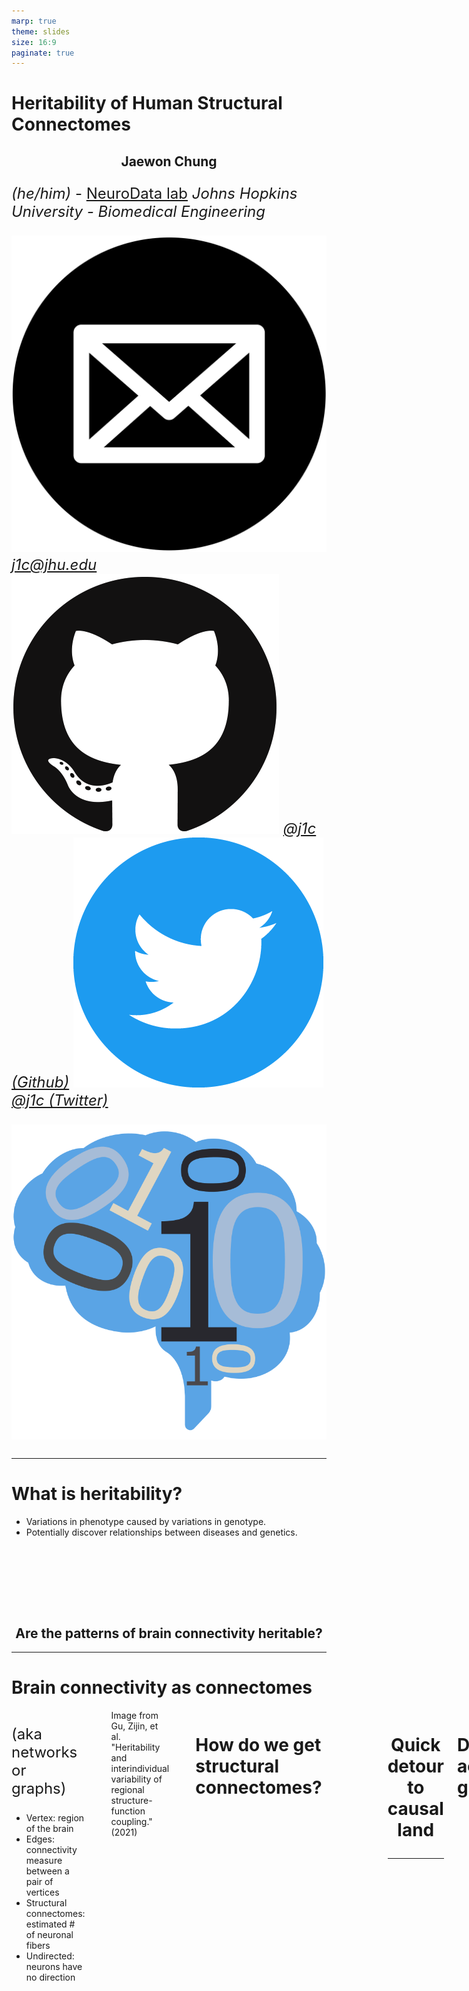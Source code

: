 ```yaml
---
marp: true
theme: slides
size: 16:9
paginate: true
---
```


<style scoped>
p {
    font-size: 24px;
}
</style>

# Heritability of Human Structural Connectomes

## Jaewon Chung

_(he/him)_ - [NeuroData lab](https://neurodata.io/)
_Johns Hopkins University - Biomedical Engineering_

![icon](../images/icons/mail.png) [_j1c@jhu.edu_](mailto:j1c@jhu.edu)
![icon](../images/icons/github.png) [_@j1c (Github)_](https://github.com/j1c)
![icon](../images/icons/twitter.png) [_@j1c (Twitter)_](https://twitter.com/j1c)

![bg right:45% w:450](../images/logos/nd_logo_small.png)

---

# What is heritability?

- Variations in phenotype caused by variations in genotype.
- Potentially discover relationships between diseases and genetics.

<br> <br> <br>

<style scoped>
h2 {
    justify-content: center;
    text-align: center;
}
</style>

## Are the patterns of brain connectivity heritable?

---

# Brain connectivity as connectomes

<!--  -->

<div class="columns">
<div>

(aka networks or graphs)

- Vertex: region of the brain
- Edges: connectivity measure between a pair of vertices
- Structural connectomes: estimated # of neuronal fibers
- Undirected: neurons have no direction

</div>
<div>

![center h:525](./images/what_is_network.png)

</div>

<footer>
Image from Gu, Zijin, et al. "Heritability and interindividual variability of regional structure-function coupling." (2021)
</footer>

---

# How do we get structural connectomes?

<br>

![center](../images/heritability/m2g_pipeline.png)

---

<br><br><br><br><br>

<h1 align="center">Quick detour to causal land</p>

---

# Directed acyclic graphs

- Representation of causal relationships of variables
  - From domain knowledge

![bg right:50% 100%](./images/example_dag.png)

<footer>
Li, Ruoran, Rhian Daniel, and Bernard Rachet. "How much do tumor stage and treatment explain socioeconomic inequalities in breast cancer survival? Applying causal mediation analysis to population-based data." European journal of epidemiology 31.6 (2016): 603-611.
</footer>

---

# Confounding

- Common cause for both exposure and outcome
  - Exposure: alcohol consumption
  - Outcome: lung cancer
- Causes sprious association!
- Solution: "condition" confounding

![bg right:50% 95%](./images/confounding.svg)

---

# Toy example

- Smoking = $\mathcal{N}(5, 1)$
- Alcohol = Smoking + $\mathcal{N}(0, 1)$
- Lung Cancer = Smoking + $\mathcal{N}(0, 1)$
- n = 100

<!-- Test: Alcohol$\perp\!\!\!\!\perp$Smoking -->

<center>

|                      |                 Indep. Test                  |                 Conditional Indep. Test                 |
| -------------------- | :------------------------------------------: | :-----------------------------------------------------: |
| Null Hypothesis      |    Alcohol$\perp\!\!\!\!\perp$Lung cancer    |    Alcohol$\perp\!\!\!\!\perp$Lung cancer$\|$Smoking    |
| Alternate Hypothesis | Alcohol$\not\!\perp\!\!\!\!\perp$Lung cancer | Alcohol$\not\!\perp\!\!\!\!\perp$Lung cancer$\|$Smoking |
| Correlation ($r$)    |                $\approx 0.66$                |                     $\approx 0.006$                     |
| p-value              |                 $\approx 0$                  |                       $\approx 1$                       |

</center>

---

# Backdoor paths

- Non-causal path from exposure (X) to outcome (Y)
- Flow backwards out of exposure (arrow pointing towards exposure)
- Confounders create backdoor paths
- Path is blocked if a variable in the path is conditioned on.

![bg right:50% 95%](./images/backdoor.PNG)

---

# Examples

- Four possible paths
- Sufficient condition sets:
  - $\{Z \}$
  - $\{Z, E\}$
  - $\{Z, A\}$
  - $\{Z, E, A\}$

![bg right:65% 95%](./images/backdoor_paths.png)

---

# Backdoor criterion

Causal effect exists between exposure ($X$) and outcome ($Y$) if:

1. No backdoor paths from $X$ to $Y$ exist
   - Typically plausible in randomized trials
2. Measured covariates $S$ block all backdoor paths from $X$ and $Y$

---

# Mediation

- Lies on the causal path between exposure and outcome
  - Exposure: grades
  - Outcome: happiness
  - Mediator: self-esteem
- Total effect: effect from both exposure and mediators
- Direct effect: effect only from exposure

![bg right:50% 95%](./images/mediator.svg)

---

# Toy example

- Grades = $\mathcal{N}(5, 1)$
- Self-esteem = Grades + $\mathcal{N}(0, 1)$
- Happiness = Grades + Self-esteem + $\mathcal{N}(0, 1)$
- n = 100

<center>

|                      |                Indep. Test                |                 Conditional Indep. Test                  |
| -------------------- | :---------------------------------------: | :------------------------------------------------------: |
| Null Hypothesis      |    Grades$\perp\!\!\!\!\perp$Happiness    |    Grades$\perp\!\!\!\!\perp$Happiness$\|$Self-esteem    |
| Alternate Hypothesis | Grades$\not\!\perp\!\!\!\!\perp$Happiness | Grades$\not\!\perp\!\!\!\!\perp$Happiness$\|$Self-esteem |
| Correlation ($r$)    |              $\approx 0.89$               |                      $\approx 0.63$                      |
| p-value              |                $\approx 0$                |                       $\approx 0$                        |

</center>

---

# Collider

- A variable causally influenced by two or more variables
- Conditioning on collider does not block path
- Solution: also condition on a parent

![bg right:50% 95%](./images/collider.png)

---

# Toy example

- X = $\mathcal{N}(5, 1)$
- Y = $\mathcal{N}(10, 1)$
- C = X + Y + $\mathcal{N}(0, 1)$

<center>

|                      |         Indep. Test          |      Conditional Indep. Test      |
| -------------------- | :--------------------------: | :-------------------------------: |
| Null Hypothesis      |    X$\perp\!\!\!\!\perp$Y    |    X$\perp\!\!\!\!\perp$Y$\|$C    |
| Alternate Hypothesis | X$\not\!\perp\!\!\!\!\perp$Y | X$\not\!\perp\!\!\!\!\perp$Y$\|$C |
| Correlation ($r$)    |       $\approx 0.003$        |          $\approx -0.66$          |
| p-value              |         $\approx 1$          |            $\approx 0$            |

</center>

---

# Heritability as causal problem

![center h:500](../images/heritability/dag.png)

---

# Do genomes affect connectomes?

- Our hypothesis:
  $H_0: F($<span style="color: var(--connectome)">Connectome</span>|<span style="color: var(--genome)">Genome</span>$) = F($<span style="color: var(--connectome)">Connectome</span>$)$
  $H_A: F($<span style="color: var(--connectome)">Connectome</span>|<span style="color: var(--genome)">Genome</span>$) \neq F($<span style="color: var(--connectome)">Connectome</span>$)$

- Alternatively:
  $H_0: F($<span style="color: var(--connectome)">Connectome</span>, <span style="color: var(--genome)">Genome</span>$) = F($<span style="color: var(--connectome)">Connectome</span>$)F($<span style="color: var(--genome)">Genome</span>$)$
  $H_A: F($<span style="color: var(--connectome)">Connectome</span>, <span style="color: var(--genome)">Genome</span>$) \neq F($<span style="color: var(--connectome)">Connectome</span>$)F($<span style="color: var(--genome)">Genome</span>$)$

- Known as independence testing
- Test statistic: _distance correlation (dcorr)_
- Implication if false: there exists an associational heritability.

---

# Distance correlation

- Measures dependence between two _multivariate_ quantities.
  - For example: connectomes, genomes.
- Can detect nonlinear associations.
- Measures correlation between pairwise distances.

![center w:800](./images/unconditional_test.png)

---

# Do genomes affect connectomes given covariates?

- Want to test:
  $H_0: F($<span style="color: var(--connectome)">Conn.</span>, <span style="color: var(--genome)">Genome</span>|Covariates$) = F($<span style="color: var(--connectome)">Conn.</span>|Covariates$)F($<span style="color: var(--genome)">Genome</span>|Covariates$)$
  $H_A: F($<span style="color: var(--connectome)">Conn.</span>, <span style="color: var(--genome)">Genome</span>|Covariates$) \neq F($<span style="color: var(--connectome)">Conn.</span>|Covariates$)F($<span style="color: var(--genome)">Genome</span>|Covariates$)$
- Known as conditional independence test
- Test statistic: Conditional distance correlation (cdcorr)
- Implication if false: there exists causal dependence of connectomes on genomes.

---

# Conditional distance correlation

- Augment distance correlation procedure with third distance matrix.

<br>

![center h:350](./images/conditional_test.png)

---

# How do we compare genomes?

- Neuroimaging twin studies do not sequence genomes.
- Coefficient of kinship ($\phi_{ij}$)
  - Probabilities of finding a particular gene at a particular location.
- d(<span style="color: var(--genome)">Genome</span>$_i$, <span style="color: var(--genome)">Genome</span>$_j$) = 1 - 2$\phi_{ij}$.

<br>
<center>

|   Relationship    |  $\phi_{ij}$  | $1-2\phi_{ij}$ |
| :---------------: | :-----------: | :------------: |
|    Monozygotic    | $\frac{1}{2}$ |      $0$       |
|     Dizygotic     | $\frac{1}{4}$ | $\frac{1}{2}$  |
| Non-twin siblings | $\frac{1}{4}$ | $\frac{1}{2}$  |
|     Unrelated     |      $0$      |      $1$       |

</center>

---

# How do we compare connectomes?

- Random dot product graph (RDPG)
  - Each vertex (region of interest) has a low $d$ dimensional latent vector (position).
  - Estimate latent position matrix $X$ via adjacency spectral embedding.
  <!-- - $P[i\rightarrow j]$ = $\langle x_i, x_j\rangle$ -->

![center h:300](./images/ase.png)

- d(<span style="color: var(--connectome)">Connectome</span>$_k$, <span style="color: var(--connectome)">Connectome</span>$_l$) = $||X^{(k)} - X^{(l)}R||_F$

---

# Neuroanatomy (mediator), Age (confounder)

- Literature show:
  - neuroanatomy (e.g. brain volume) is highly heritable.
  - age affects genomes and potentially connectomes
- d(Covariates$_i$, Covariates$_j$) = ||Covariates$_i$ - Covariates$_j$||$_F$

---

# Human Connectome Project

- Brain scans from identical (monozygotic), fraternal (dizygotic), non-twin siblings.
- Regions defined using Glasser parcellation (180 regions).

<br>

![center w:700](./images/hcp_demographics.svg)

<footer>
Van Essen, David C., et al., The WU-Minn human connectome project: an overview (2013)

Glasser, Matthew F., et al. "A multi-modal parcellation of human cerebral cortex." Nature (2016).

</footer>

---

# Associational Test for Connectomic Heritability

- $H_0: F($<span style="color: var(--connectome)">Connectome</span>, <span style="color: var(--genome)">Genome</span>$) = F($<span style="color: var(--connectome)">Connectome</span>$)F($<span style="color: var(--genome)">Genome</span>$)$
  $H_A: F($<span style="color: var(--connectome)">Connectome</span>, <span style="color: var(--genome)">Genome</span>$) \neq F($<span style="color: var(--connectome)">Connectome</span>$)F($<span style="color: var(--genome)">Genome</span>$)$

![center h:205](./images/hist-plot-connectomes.png)

<br>

<center>

|   Sex   |      **All**      |    **Females**    |     **Males**     |
| :-----: | :---------------: | :---------------: | :---------------: |
| p-value | $<1\times10^{-5}$ | $<1\times10^{-3}$ | $<1\times10^{-2}$ |

</center>

---

# Associational Test for Neuroanatomy

- $H_0: F($<span style="color: var(--neuroanatomy)">Neuroanatomy</span>, <span style="color: var(--genome)">Genome</span>$) = F($<span style="color: var(--neuroanatomy)">Neuroanatomy</span>$)F($<span style="color: var(--genome)">Genome</span>$)$
  $H_A: F($<span style="color: var(--neuroanatomy)">Neuroanatomy</span>, <span style="color: var(--genome)">Genome</span>$) \neq F($<span style="color: var(--neuroanatomy)">Neuroanatomy</span>$)F($<span style="color: var(--genome)">Genome</span>$)$

![center h:205](./images/hist-plot-neuroanatomy.png)

<br>

<center>

|   Sex   |      **All**      |    **Females**    |     **Males**     |
| :-----: | :---------------: | :---------------: | :---------------: |
| p-value | $<1\times10^{-3}$ | $<1\times10^{-2}$ | $<1\times10^{-2}$ |

</center>

---

# Causal Test for Connectomic Heritability

- $H_0: F($<span style="color: var(--connectome)">Conn.</span>, <span style="color: var(--genome)">Genome</span>|Covariates$) = F($<span style="color: var(--connectome)">Conn.</span>|Covariates$)F($<span style="color: var(--genome)">Genome</span>|Covariates$)$
  $H_A: F($<span style="color: var(--connectome)">Conn.</span>, <span style="color: var(--genome)">Genome</span>|Covariates$) \neq F($<span style="color: var(--connectome)">Conn.</span>|Covariates$)F($<span style="color: var(--genome)">Genome</span>|Covariates$)$

<br>

<center>

|   Sex   |      **All**      |    **Females**    |     **Males**     |
| :-----: | :---------------: | :---------------: | :---------------: |
| p-value | $<1\times10^{-2}$ | $<1\times10^{-2}$ | $<1\times10^{-2}$ |

</center>

---

# Summary

![center h:250](./images/genome_to_connectome.png)

- Present a causal model for heritability of connectomes.
- Leveraged recent advances:
  1. Statistical models for networks, allowing meaningful comparison of connectomes.
  2. Distance and conditional distance correlation as test statistic for causal analysis$^1$.
- Connectomes are dependent on genome, suggesting heritability.

<footer>

$^1$ Bridgeford, Eric W., et al. "Batch Effects are Causal Effects: Applications in Human Connectomics." (2021).

</footer>
